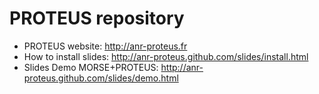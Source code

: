 PROTEUS repository
==================
 
- PROTEUS website: http://anr-proteus.fr
- How to install slides: http://anr-proteus.github.com/slides/install.html
- Slides Demo MORSE+PROTEUS: http://anr-proteus.github.com/slides/demo.html
